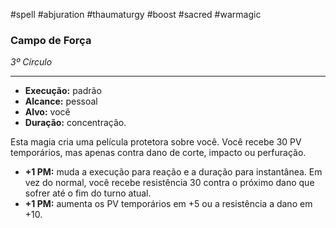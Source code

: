 #spell #abjuration #thaumaturgy #boost #sacred #warmagic 
### Campo de Força
*3º Círculo*
___
- **Execução:** padrão
- **Alcance:** pessoal
- **Alvo:** você
- **Duração:** concentração.

Esta magia cria uma película protetora sobre você. Você recebe 30 PV temporários, mas apenas contra dano de corte, impacto ou perfuração.

- **+1 PM:** muda a execução para reação e a duração para instantânea. Em vez do normal, você recebe resistência 30 contra o próximo dano que sofrer até o fim do turno atual.
- **+1 PM:** aumenta os PV temporários em +5 ou a resistência a dano em +10.

